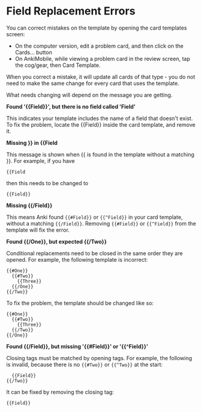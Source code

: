 # Field Replacement Errors

You can correct mistakes on the template by opening the card templates screen:

- On the computer version, edit a problem card, and then click on the Cards... button
- On AnkiMobile, while viewing a problem card in the review screen, tap the cog/gear, then Card Template.

When you correct a mistake, it will update all cards of that type - you do not need to make the same change for every card that uses the template.

What needs changing will depend on the message you are getting.

**Found '{{Field}}', but there is no field called 'Field'**

This indicates your template includes the name of a field that doesn't exist. To fix the problem, locate the
{{Field}} inside the card template, and remove it.

**Missing }} in {{Field**

This message is shown when {{ is found in the template without a matching }}. For example, if you have

```
{{Field
```

then this needs to be changed to

```
{{Field}}
```

**Missing {{/Field}}**

This means Anki found `{{#Field}}` or `{{^Field}}` in your card template, without a matching `{{/Field}}`. Removing  `{{#Field}}` or `{{^Field}}` from the template will fix the error.

**Found {{/One}}, but expected {{/Two}}**

Conditional replacements need to be closed in the same order they are opened. For example, the following template is incorrect:

```
{{#One}}
  {{#Two}}
    {{Three}}
  {{/One}}
{{/Two}}
```

To fix the problem, the template should be changed like so:

```
{{#One}}
  {{#Two}}
    {{Three}}
  {{/Two}}
{{/One}}
```
**Found {{/Field}}, but missing '{{#Field}}' or '{{^Field}}'**

Closing tags must be matched by opening tags. For example, the following is invalid, because there is no `{{#Two}}` or `{{^Two}}` at the start:

```
  {{Field}}
{{/Two}}
```

It can be fixed by removing the closing tag:

```
{{Field}}
```
